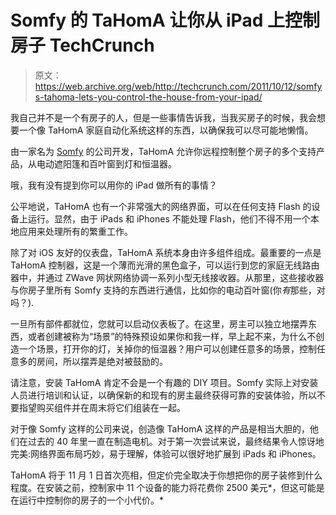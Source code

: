 # Somfy 的 TaHomA 让你从 iPad 上控制房子 TechCrunch

> 原文：<https://web.archive.org/web/http://techcrunch.com/2011/10/12/somfys-tahoma-lets-you-control-the-house-from-your-ipad/>

我自己并不是一个有房子的人，但是一些事情告诉我，当我买房子的时候，我会想要一个像 TaHomA 家庭自动化系统这样的东西，以确保我可以尽可能地懒惰。

由一家名为 [Somfy](https://web.archive.org/web/20230205011322/http://www.somfysystems.com/) 的公司开发，TaHomA 允许你远程控制整个房子的多个支持产品，从电动遮阳篷和百叶窗到灯和恒温器。

哦，我有没有提到你可以用你的 iPad 做所有的事情？

公平地说，TaHomA 也有一个非常强大的网络界面，可以在任何支持 Flash 的设备上运行。显然，由于 iPads 和 iPhones 不能处理 Flash，他们不得不用一个本地应用来处理所有的繁重工作。

除了对 iOS 友好的仪表盘，TaHomA 系统本身由许多组件组成。最重要的一点是 TaHomA 控制器，这是一个薄而光滑的黑色盒子，可以运行到您的家庭无线路由器中，并通过 ZWave 网状网络协调一系列小型无线接收器。从那里，这些接收器与你房子里所有 Somfy 支持的东西进行通信，比如你的电动百叶窗(你*有*那些，对吗？).

一旦所有部件都就位，您就可以启动仪表板了。在这里，房主可以独立地摆弄东西，或者创建被称为“场景”的特殊预设如果你和我一样，早上起不来，为什么不创造一个场景，打开你的灯，关掉你的恒温器？用户可以创建任意多的场景，控制任意多的房间，所以摆弄是绝对被鼓励的。

请注意，安装 TaHomA 肯定不会是一个有趣的 DIY 项目。Somfy 实际上对安装人员进行培训和认证，以确保新的和现有的房主最终获得可靠的安装体验，所以不要指望购买组件并在周末将它们组装在一起。

对于像 Somfy 这样的公司来说，创造像 TaHomA 这样的产品是相当大胆的，他们在过去的 40 年里一直在制造电机。对于第一次尝试来说，最终结果令人惊讶地完美:网络界面布局巧妙，易于理解，体验可以很好地扩展到 iPads 和 iPhones。

TaHomA 将于 11 月 1 日首次亮相，但定价完全取决于你想把你的房子装修到什么程度。在安装之前，控制家中 11 个设备的能力将花费你 2500 美元*，但这可能是在运行中控制你的房子的一个小代价。*